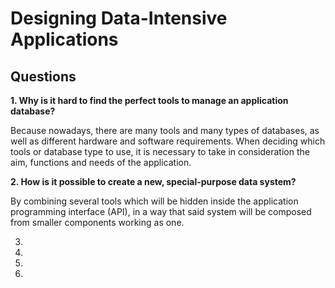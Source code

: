 # Designing Data-Intensive Applications

## Questions

**1. Why is it hard to find the perfect tools to manage an application database?**

Because nowadays, there are many tools and many types of databases, as well as different hardware and software requirements. When deciding which tools or database type to use, it is necessary to take in consideration the aim, functions and needs of the application.

**2. How is it possible to create a new, special-purpose data system?**

By combining several tools which will be hidden inside the application programming interface (API), in a way that said system will be composed from smaller components working as one.


3.


4.


5.


6.

